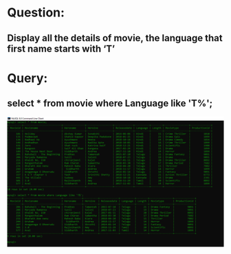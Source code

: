 # Question:
## Display all the details of movie, the language that first name starts with ‘T’
# Query:
## select * from movie where Language like 'T%';

![Alt Text](https://github.com/PS99003576/MySQL/blob/main/Query_5.png)<br />


